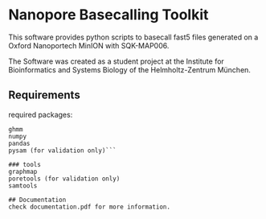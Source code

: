 # Nanopore Basecalling Toolkit
This software provides python scripts to
basecall fast5 files generated on a 
Oxford Nanoportech MinION with SQK-MAP006. 

The Software was created as a student project
at the Institute for Bioinformatics and Systems
Biology of the Helmholtz-Zentrum München. 

## Requirements
required packages:
```h5py
ghmm
numpy
pandas
pysam (for validation only)```

### tools
graphmap
poretools (for validation only)
samtools

## Documentation
check documentation.pdf for more information. 




